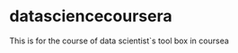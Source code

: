 datasciencecoursera
===================

This is for the course of data scientist`s tool box in coursea
